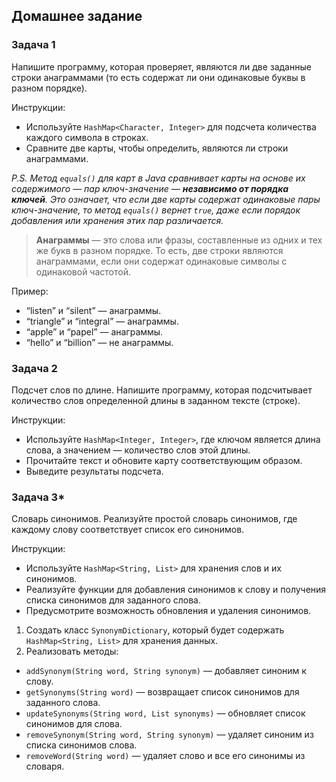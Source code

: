 ## Домашнее задание
### Задача 1
Напишите программу, которая проверяет, являются ли две заданные строки анаграммами (то есть содержат ли они одинаковые буквы в разном порядке).

Инструкции:
- Используйте `HashMap<Character, Integer>` для подсчета количества каждого символа в строках.
- Сравните две карты, чтобы определить, являются ли строки анаграммами.

_P.S. Метод `equals()` для карт в Java сравнивает карты на основе их содержимого — пар ключ-значение — **независимо от порядка ключей**._
_Это означает, что если две карты содержат одинаковые пары ключ-значение, то метод `equals()` вернет `true`, даже если порядок добавления или хранения этих пар различается._

> **Анаграммы** — это слова или фразы, составленные из одних и тех же букв в разном порядке. То есть, две строки являются анаграммами, если они содержат одинаковые символы с одинаковой частотой.

Пример:
- “listen” и “silent” — анаграммы.
- “triangle” и “integral” — анаграммы.
- “apple” и “papel” — анаграммы.
- “hello” и “billion” — не анаграммы.

### Задача 2
Подсчет слов по длине.
Напишите программу, которая подсчитывает количество слов определенной длины в заданном тексте (строке).

Инструкции:
- Используйте `HashMap<Integer, Integer>`, где ключом является длина слова, а значением — количество слов этой длины.
- Прочитайте текст и обновите карту соответствующим образом.
- Выведите результаты подсчета.

### Задача 3*
Словарь синонимов.
Реализуйте простой словарь синонимов, где каждому слову соответствует список его синонимов.

Инструкции:
- Используйте `HashMap<String, List>` для хранения слов и их синонимов.
- Реализуйте функции для добавления синонимов к слову и получения списка синонимов для заданного слова.
- Предусмотрите возможность обновления и удаления синонимов.

1. Создать класс `SynonymDictionary`, который будет содержать `HashMap<String, List>` для хранения данных.
2. Реализовать методы:
- `addSynonym(String word, String synonym)` — добавляет синоним к слову.
- `getSynonyms(String word)` — возвращает список синонимов для заданного слова.
- `updateSynonyms(String word, List synonyms)` — обновляет список синонимов для слова.
- `removeSynonym(String word, String synonym)` — удаляет синоним из списка синонимов слова.
- `removeWord(String word)` — удаляет слово и все его синонимы из словаря.
